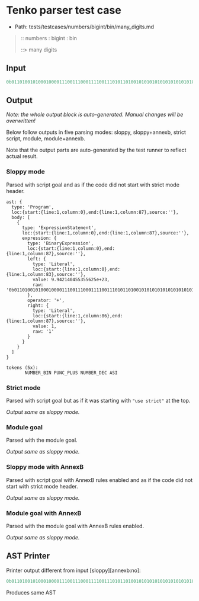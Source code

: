 # Tenko parser test case

- Path: tests/testcases/numbers/bigint/bin/many_digits.md

> :: numbers : bigint : bin
>
> ::> many digits
>
> 

## Input

`````js
0b011010010100010000111001110001111001110101101001010101010101010101010010101010101 + 1
`````

## Output

_Note: the whole output block is auto-generated. Manual changes will be overwritten!_

Below follow outputs in five parsing modes: sloppy, sloppy+annexb, strict script, module, module+annexb.

Note that the output parts are auto-generated by the test runner to reflect actual result.

### Sloppy mode

Parsed with script goal and as if the code did not start with strict mode header.

`````
ast: {
  type: 'Program',
  loc:{start:{line:1,column:0},end:{line:1,column:87},source:''},
  body: [
    {
      type: 'ExpressionStatement',
      loc:{start:{line:1,column:0},end:{line:1,column:87},source:''},
      expression: {
        type: 'BinaryExpression',
        loc:{start:{line:1,column:0},end:{line:1,column:87},source:''},
        left: {
          type: 'Literal',
          loc:{start:{line:1,column:0},end:{line:1,column:83},source:''},
          value: 9.942140455355625e+23,
          raw: '0b011010010100010000111001110001111001110101101001010101010101010101010010101010101'
        },
        operator: '+',
        right: {
          type: 'Literal',
          loc:{start:{line:1,column:86},end:{line:1,column:87},source:''},
          value: 1,
          raw: '1'
        }
      }
    }
  ]
}

tokens (5x):
       NUMBER_BIN PUNC_PLUS NUMBER_DEC ASI
`````

### Strict mode

Parsed with script goal but as if it was starting with `"use strict"` at the top.

_Output same as sloppy mode._

### Module goal

Parsed with the module goal.

_Output same as sloppy mode._

### Sloppy mode with AnnexB

Parsed with script goal with AnnexB rules enabled and as if the code did not start with strict mode header.

_Output same as sloppy mode._

### Module goal with AnnexB

Parsed with the module goal with AnnexB rules enabled.

_Output same as sloppy mode._

## AST Printer

Printer output different from input [sloppy][annexb:no]:

````js
0b011010010100010000111001110001111001110101101001010101010101010101010010101010101 + 1;
````

Produces same AST
